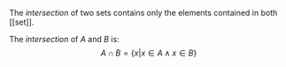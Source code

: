 The *intersection* of two sets contains only the elements contained in both [[set]].

The *intersection* of $A$ and $B$ is:
$$
A \cap B = \{ x | x\in A \land x\in B\}
$$